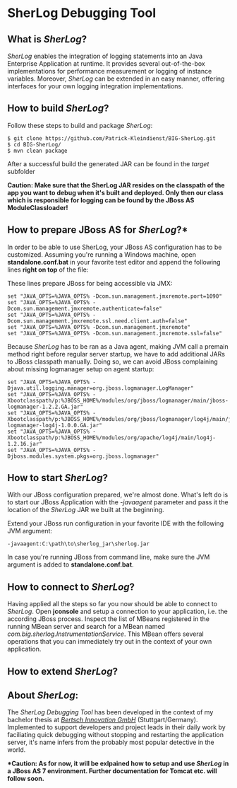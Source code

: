 # SherLog Debugging Tool #

## What is _SherLog_? ##
_SherLog_ enables the integration of logging statements into an Java Enterprise Application at runtime. It provides several out-of-the-box
implementations for performance measurement or logging of instance variables. Moreover, _SherLog_ can be extended in an easy manner,
offering interfaces for your own logging integration implementations. 


## How to build _SherLog_? ##
Follow these steps to build and package _SherLog_:
```
$ git clone https://github.com/Patrick-Kleindienst/BIG-SherLog.git
$ cd BIG-SherLog/
$ mvn clean package
```
After a successful build the generated JAR can be found in the _target_ subfolder

__Caution: Make sure that the SherLog JAR resides on the classpath of the app you want to debug when it's built and deployed. Only then our class which is responsible for logging can be found by the JBoss AS ModuleClassloader!__


## How to prepare JBoss AS for _SherLog_?* ##
In order to be able to use SherLog, your JBoss AS configuration has to be customized. Assuming you're running a Windows machine, open __standalone.conf.bat__ in your favorite test editor and append the following lines __right on top__ of the file:

These lines prepare JBoss for being accessible via JMX:
```
set "JAVA_OPTS=%JAVA_OPTS% -Dcom.sun.management.jmxremote.port=1090"
set "JAVA_OPTS=%JAVA_OPTS% -Dcom.sun.management.jmxremote.authenticate=false"
set "JAVA_OPTS=%JAVA_OPTS% -Dcom.sun.management.jmxremote.ssl.need.client.auth=false"
set "JAVA_OPTS=%JAVA_OPTS% -Dcom.sun.management.jmxremote"
set "JAVA_OPTS=%JAVA_OPTS% -Dcom.sun.management.jmxremote.ssl=false"
```

Because _SherLog_ has to be ran as a Java agent, making JVM call a premain method right before regular server startup, we have to add additional JARs to JBoss classpath manually. Doing so, we can avoid JBoss complaining about missing logmanager setup on agent startup:

```
set "JAVA_OPTS=%JAVA_OPTS% -Djava.util.logging.manager=org.jboss.logmanager.LogManager"
set "JAVA_OPTS=%JAVA_OPTS% -Xbootclasspath/p:%JBOSS_HOME%/modules/org/jboss/logmanager/main/jboss-logmanager-1.2.2.GA.jar"
set "JAVA_OPTS=%JAVA_OPTS% -Xbootclasspath/p:%JBOSS_HOME%/modules/org/jboss/logmanager/log4j/main/jboss-logmanager-log4j-1.0.0.GA.jar"
set "JAVA_OPTS=%JAVA_OPTS% -Xbootclasspath/p:%JBOSS_HOME%/modules/org/apache/log4j/main/log4j-1.2.16.jar"
set "JAVA_OPTS=%JAVA_OPTS% -Djboss.modules.system.pkgs=org.jboss.logmanager"
```


## How to start _SherLog_? ##
With our JBoss configuration prepared, we're almost done. What's left do is to start our JBoss Application with the _-javaagent_ parameter and pass it the location of the _SherLog_ JAR we built at the beginning.

Extend your JBoss run configuration in your favorite IDE with the following JVM argument:
```
-javaagent:C:\path\to\sherlog_jar\sherlog.jar
```
In case you're running JBoss from command line, make sure the JVM argument is added to __standalone.conf.bat__.


## How to connect to _SherLog_? ##
Having applied all the steps so far you now should be able to connect to _SherLog_. Open __jconsole__ and setup a connection to your application, i.e. the according JBoss process. Inspect the list of MBeans registered in the running MBean server and search for a MBean named _com.big.sherlog.InstrumentationService_.
This MBean offers several operations that you can immediately try out in the context of your own application.


## How to extend _SherLog_? ##



## About _SherLog_:
The _SherLog Debugging Tool_ has been developed in the context of my bachelor thesis at [_Bertsch Innovation GmbH_](http://bertschinnovation.com/) (Stuttgart/Germany). 
Implemented to support developers and project leads in their daily work by faciliating quick debugging without stopping and restarting the application
server, it's name infers from the probably most popular detective in the world.


 __*Caution: As for now, it will be exlpained how to setup and use _SherLog_ in a JBoss AS 7 environment. Further documentation for Tomcat etc. will follow soon.__
